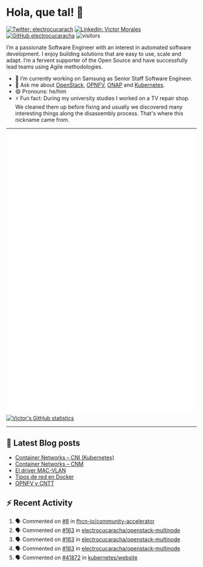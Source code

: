 # Hola, que tal! 👋

[![Twitter: electrocucarach](https://img.shields.io/twitter/follow/electrocucarach?style=social)](https://twitter.com/electrocucarach)
[![Linkedin: Victor Morales](https://img.shields.io/badge/-VictorMorales-blue?style=flat-square&logo=Linkedin&logoColor=white&link=https://www.linkedin.com/in/electrocucaracha/)](https://www.linkedin.com/in/electrocucaracha/)
[![GitHub electrocucaracha](https://img.shields.io/github/followers/electrocucaracha?label=follow&style=social)](https://github.com/electrocucaracha)
![visitors](https://visitor-badge.laobi.icu/badge?page_id=electrocucaracha.electrocucaracha)

I’m a passionate Software Engineer with an interest in automated
software development. I enjoy building solutions that are easy to use,
scale and adapt. I’m a fervent supporter of the Open Source and have
successfully lead teams using Agile methodologies.

- 🔭 I’m currently working on Samsung as Senior Staff Software
Engineer.
- 💬 Ask me about [OpenStack](https://www.openstack.org/),
[OPNFV](https://www.opnfv.org/), [ONAP](https://www.onap.org/) and
[Kubernetes](https://kubernetes.io/).
- 😄 Pronouns: he/him
- ⚡ Fun fact: During my university studies I worked on a TV repair
shop. We cleaned them up before fixing and usually we discovered many
interesting things along the disassembly process. That's where this
nickname came from.

---

![Metrics](https://github.com/electrocucaracha/electrocucaracha/blob/master/github-metrics.svg)
[![Victor's GitHub statistics](https://github-readme-stats.vercel.app/api?username=electrocucaracha)](https://github.com/anuraghazra/github-readme-stats#github-stats-card)

---

## 📘 Latest Blog posts

<!-- BLOG-POST-LIST:START -->
- [Container Networks – CNI &lpar;Kubernetes&rpar;](https://electrocucaracha.com/2021/07/05/container-networks-cni/)
- [Container Networks – CNM](https://electrocucaracha.com/2020/08/28/container-network-model/)
- [El driver MAC-VLAN](https://electrocucaracha.com/2020/07/01/el-driver-mac-vlan/)
- [Tipos de red en Docker](https://electrocucaracha.com/2020/06/13/tipos-de-red-en-docker/)
- [OPNFV y CNTT](https://electrocucaracha.com/2020/05/29/opnfv-y-cntt/)
<!-- BLOG-POST-LIST:END -->

## :zap: Recent Activity

<!--START_SECTION:activity-->
1. 🗣 Commented on [#8](https://github.com/fhcn-io/community-accelerator/pull/8#issuecomment-1869944194) in [fhcn-io/community-accelerator](https://github.com/fhcn-io/community-accelerator)
2. 🗣 Commented on [#163](https://github.com/electrocucaracha/openstack-multinode/issues/163#issuecomment-1868338284) in [electrocucaracha/openstack-multinode](https://github.com/electrocucaracha/openstack-multinode)
3. 🗣 Commented on [#163](https://github.com/electrocucaracha/openstack-multinode/issues/163#issuecomment-1868325642) in [electrocucaracha/openstack-multinode](https://github.com/electrocucaracha/openstack-multinode)
4. 🗣 Commented on [#163](https://github.com/electrocucaracha/openstack-multinode/issues/163#issuecomment-1868313506) in [electrocucaracha/openstack-multinode](https://github.com/electrocucaracha/openstack-multinode)
5. 🗣 Commented on [#41872](https://github.com/kubernetes/website/issues/41872#issuecomment-1868108378) in [kubernetes/website](https://github.com/kubernetes/website)
<!--END_SECTION:activity-->
